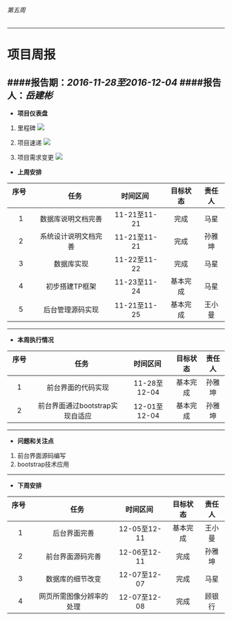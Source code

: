 ###### 第五周
------------
# 项目周报



####报告期：*2016-11-28至2016-12-04*
####报告人：*岳建彬*
------------

- **项目仪表盘**

1. 里程碑
![](https://github.com/yuejianbin/KUNYUAN/blob/master/images/%E5%9D%A4%E6%BA%90%E7%94%9F%E7%89%A9%E8%B4%A8%E6%9D%90%E6%96%99%E7%BD%91%E7%AB%99%E9%87%8C%E7%A8%8B%E7%A2%91.png)

1. 项目速递
![](https://github.com/yuejianbin/KUNYUAN/blob/master/images/%E5%9D%A4%E6%BA%90%E7%94%9F%E7%89%A9%E8%B4%A8%E7%BD%91%E7%AB%99%E9%A1%B9%E7%9B%AE%E9%80%9F%E5%BA%A6.png)

1. 项目需求变更
![](https://github.com/yuejianbin/KUNYUAN/blob/master/images/%E5%9D%A4%E6%BA%90%E7%94%9F%E7%89%A9%E8%B4%A8%E7%BD%91%E7%AB%99%E9%9C%80%E6%B1%82%E5%8F%98%E6%9B%B4%E5%9B%BE.png)


- **上周安排**

| 序号      |     任务 |  时间区间   | 目标状态 |责任人
| :--------: | :--------:| :------: |:-------:|:------------:|
|  1 |数据库说明文档完善  | 11-21至11-21 | 完成 |马星|
|  2 | 系统设计说明文档完善  | 11-21至11-21  | 完成 |孙雅坤|
|3|数据库实现|11-22至11-22|完成|马星|
|4|初步搭建TP框架|11-23至11-24|基本完成|马星|
|5|后台管理源码实现|11-21至11-25|基本完成|王小曼|
------------
- **本周执行情况**


| 序号      |     任务 |  时间区间   | 目标状态 |责任人
| :--------: | :--------:| :------: |:-------:|:------------:|
|1|前台界面的代码实现|11-28至12-04|基本完成|孙雅坤|
|2|前台界面通过bootstrap实现自适应|12-01至12-04|基本完成|孙雅坤|


------------

- **问题和关注点**
1. 前台界面源码编写
1. bootstrap技术应用



------------

- **下周安排**


| 序号      |     任务 |  时间区间   | 目标状态 |责任人
| :--------: | :--------:| :------: |:-------:|:------------:|
|1|后台界面完善|12-05至12-11|基本完成|王小曼|
|2|前台界面源码完善|12-06至12-11|完成|孙雅坤|
|3|数据库的细节改变|12-07至12-07|完成|马星|
|4|网页所需图像分辨率的处理|12-07至12-08|完成|顾银行|




